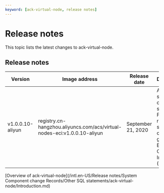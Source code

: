 ```yaml
---
keyword: [ack-virtual-node, release notes]
---
```


# Release notes

This topic lists the latest changes to ack-virtual-node.

## Release notes

|Version|Image address|Release date|Description|
|-------|-------------|------------|-----------|
|v1.0.0.10-aliyun|registry.cn-hangzhou.aliyuncs.com/acs/virtual-nodes-eci:v1.0.0.10-aliyun|September 21, 2020|Auto scaling of clusters is supported. Pods are run as serverless container groups in Elastic Container Instance \(ECI\).|

[Overview of ack-virtual-node](/intl.en-US/Release notes/System Component change Records/Other SQL statements/ack-virtual-node/Introduction.md)

  


